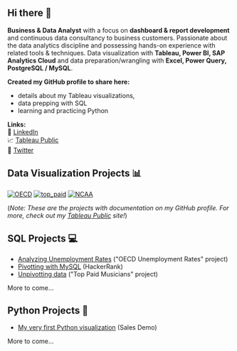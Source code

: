 ## Hi there 👋

**Business & Data Analyst** with a focus on **dashboard & report development** and continuous data consultancy to business customers. Passionate about the data analytics discipline and possessing hands-on experience with related tools & techniques. Data visualization with **Tableau, Power BI, SAP Analytics Cloud** and data preparation/wrangling with **Excel, Power Query, PostgreSQL / MySQL**.

**Created my GitHub profile to share here:**
- details about my Tableau visualizations,
- data prepping with SQL  
- learning and practicing Python

**Links:**  
:email: [LinkedIn](https://www.linkedin.com/in/norbert-borbas/)  
:chart_with_upwards_trend: [Tableau Public](https://public.tableau.com/app/profile/norbert.borb.s)  
:memo: [Twitter](https://twitter.com/norbert_borbas)

## Data Visualization Projects :bar_chart:
[![OECD](https://user-images.githubusercontent.com/96722899/156573560-524610f9-453a-42af-9b1b-7832bfb7e90b.png)](https://github.com/nborbas/oecd_unemployment_rate)
[![top_paid](https://user-images.githubusercontent.com/96722899/156574155-1887c439-a0c8-439b-bbed-4323d668a343.png)](https://github.com/nborbas/top_paid_musicians_2020)
[![NCAA](https://user-images.githubusercontent.com/96722899/156574089-0baf472c-96aa-4922-9514-379603992c04.png)](https://github.com/nborbas/successful_ncaa_coaches)

(*Note: These are the projects with documentation on my GitHub profile. For more, check out my [Tableau Public](https://public.tableau.com/app/profile/norbert.borb.s) site!*)

## SQL Projects :computer:
- [Analyzing Unemployment Rates](https://github.com/nborbas/oecd_unemployment_rate) ("OECD Unemployment Rates" project)
- [Pivotting with MySQL](https://github.com/nborbas/pivoting_practice_hackerrank) (HackerRank)
- [Unpivotting data](https://github.com/nborbas/top_paid_musicians_2020) ("Top Paid Musicians" project)

More to come...

## Python Projects  :snake:
- [My very first Python visualization](https://github.com/nborbas/sales_demo) (Sales Demo)

More to come...
